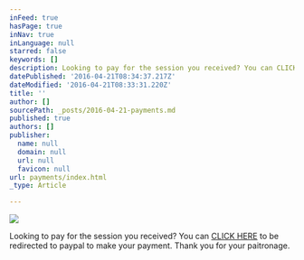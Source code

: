 ```yaml
---
inFeed: true
hasPage: true
inNav: true
inLanguage: null
starred: false
keywords: []
description: Looking to pay for the session you received? You can CLICK HERE to be redirected to paypal to make your payment. Thank you for your paitronage.
datePublished: '2016-04-21T08:34:37.217Z'
dateModified: '2016-04-21T08:33:31.220Z'
title: ''
author: []
sourcePath: _posts/2016-04-21-payments.md
published: true
authors: []
publisher:
  name: null
  domain: null
  url: null
  favicon: null
url: payments/index.html
_type: Article

---
```

![](https://the-grid-user-content.s3-us-west-2.amazonaws.com/6c0f51f9-f481-405b-b638-c5fe0c3f1fe2.jpg)

Looking to pay for the session you received? You can [CLICK HERE][0] to be redirected to paypal to make your payment. Thank you for your paitronage.

[0]: https://www.paypal.com/cgi-bin/webscr?cmd=_s-xclick&hosted_button_id=YNW2DPGDJFTHN